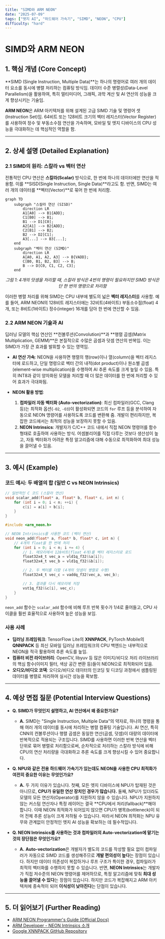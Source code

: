 ```yaml
---
title: "SIMD와 ARM NEON"
date: "2025-07-09"
tags: ["엣지 AI", "하드웨어 가속기", "SIMD", "NEON", "CPU"]
difficulty: "hard"
---
```


# SIMD와 ARM NEON

## 1. 핵심 개념 (Core Concept)

**SIMD (Single Instruction, Multiple Data)**는 하나의 명령어로 여러 개의 데이터 요소를 동시에 병렬 처리하는 컴퓨팅 방식임. 데이터 수준 병렬성(Data-Level Parallelism)을 활용하여, 특히 멀티미디어, 그래픽, 과학 계산 및 AI 연산의 성능을 크게 향상시키는 기술임.

**ARM NEON**은 ARM 아키텍처를 위해 설계된 고급 SIMD 기술 및 명령어 셋(Instruction Set)임. 64비트 또는 128비트 크기의 벡터 레지스터(Vector Register)를 사용하여 정수 및 부동소수점 연산을 가속하며, 모바일 및 엣지 디바이스의 CPU 성능을 극대화하는 데 핵심적인 역할을 함.

---

## 2. 상세 설명 (Detailed Explanation)

### 2.1 SIMD의 원리: 스칼라 vs 벡터 연산

전통적인 CPU 연산은 **스칼라(Scalar)** 방식으로, 한 번에 하나의 데이터에만 연산을 적용함. 이를 **SISD(Single Instruction, Single Data)**라고도 함. 반면, SIMD는 여러 개의 데이터를 **벡터(Vector)**로 묶어 한 번에 처리함.

```mermaid
graph TD
    subgraph "스칼라 연산 (SISD)"
        direction LR
        A1[A0] --> B1{ADD};
        C1[B0] --> B1;
        B1 --> D1[C0];
        A2[A1] --> B2{ADD};
        C2[B1] --> B2;
        B2 --> D2[C1];
        A3[...] --> B3[...];
    end
    subgraph "벡터 연산 (SIMD)"
        direction LR
        A[A0, A1, A2, A3] --> B{VADD};
        C[B0, B1, B2, B3] --> B;
        B --> D[C0, C1, C2, C3];
    end
```
*<center>그림 1: 4개의 덧셈을 처리할 때, 스칼라 방식은 4번의 명령이 필요하지만 SIMD 방식은 단 한 번의 명령으로 처리함</center>*

이러한 병렬 처리를 위해 SIMD는 CPU 내부에 별도의 넓은 **벡터 레지스터**를 사용함. 예를 들어, ARM NEON의 128비트 레지스터에는 32비트(4바이트) 부동소수점(float) 4개, 또는 8비트(1바이트) 정수(integer) 16개를 담아 한 번에 연산할 수 있음.

### 2.2 ARM NEON 기술과 AI

딥러닝 모델의 핵심 연산인 **컨볼루션(Convolution)**과 **행렬 곱셈(Matrix Multiplication, GEMM)**은 본질적으로 수많은 곱셈과 덧셈 연산의 반복임. 이는 SIMD가 가장 큰 효과를 발휘할 수 있는 영역임.

*   **AI 연산 가속**: NEON을 사용하면 행렬의 행(row)이나 열(column)을 벡터 레지스터에 로드하고, 단일 명령으로 벡터 간의 내적(dot product)이나 원소별 곱셈(element-wise multiplication)을 수행하여 AI 추론 속도를 크게 높일 수 있음. 특히 INT8과 같이 양자화된 모델을 처리할 때 더 많은 데이터를 한 번에 처리할 수 있어 효과가 극대화됨.

*   **NEON 활용 방법**:
    1.  **컴파일러 자동 벡터화 (Auto-vectorization)**: 최신 컴파일러(GCC, Clang 등)는 최적화 옵션(`-O2`, `-O3`)이 활성화되면 코드의 `for` 루프 등을 분석하여 자동으로 NEON 명령어를 사용하도록 코드를 변환해 줌. 개발이 편리하지만, 복잡한 코드에서는 최적의 성능을 보장하지 못할 수 있음.
    2.  **NEON Intrinsics**: 개발자가 C/C++ 코드 내에서 직접 NEON 명령어를 함수 형태로 호출하여 사용하는 방식. 어셈블리어를 직접 다루는 것보다 생산성이 높고, 자동 벡터화가 어려운 특정 알고리즘에 대해 수동으로 최적화하여 최대 성능을 끌어낼 수 있음.

---

## 3. 예시 (Example)

### 코드 예시: 두 배열의 합 (일반 C vs NEON Intrinsics)

```c
// 일반적인 C 코드 (스칼라 연산)
void scalar_add(float* a, float* b, float* c, int n) {
    for (int i = 0; i < n; ++i) {
        c[i] = a[i] + b[i];
    }
}

#include <arm_neon.h>

// NEON Intrinsics를 사용한 코드 (벡터 연산)
void neon_add(float* a, float* b, float* c, int n) {
    // 4개의 float을 한 번에 처리
    for (int i = 0; i < n; i += 4) {
        // 1. 메모리에서 128비트(float 4개)를 벡터 레지스터로 로드
        float32x4_t vec_a = vld1q_f32(&a[i]);
        float32x4_t vec_b = vld1q_f32(&b[i]);

        // 2. 두 벡터를 더함 (4개의 덧셈이 병렬로 수행)
        float32x4_t vec_c = vaddq_f32(vec_a, vec_b);

        // 3. 결과를 다시 메모리에 저장
        vst1q_f32(&c[i], vec_c);
    }
}
```
`neon_add` 함수는 `scalar_add` 함수에 비해 루프 반복 횟수가 1/4로 줄어들고, CPU 사이클을 훨씬 효율적으로 사용하여 높은 성능을 보임.

### 사용 사례
*   **딥러닝 프레임워크**: TensorFlow Lite의 **XNNPACK**, PyTorch Mobile의 **QNNPACK** 등 최신 모바일 딥러닝 프레임워크의 CPU 백엔드는 내부적으로 NEON을 적극 활용하여 추론 속도를 높임.
*   **컴퓨터 비전 라이브러리**: OpenCV, libyuv 등 많은 이미지/비디오 처리 라이브러리의 핵심 함수(이미지 필터, 색상 공간 변환 등)들이 NEON으로 최적화되어 있음.
*   **오디오/비디오 코덱**: 오디오/비디오 데이터의 인코딩 및 디코딩 과정에서 샘플링된 데이터를 병렬로 처리하여 실시간 성능을 확보함.

---

## 4. 예상 면접 질문 (Potential Interview Questions)

*   **Q. SIMD가 무엇인지 설명하고, AI 연산에서 왜 중요한가요?**
    *   **A.** SIMD는 "Single Instruction, Multiple Data"의 약자로, 하나의 명령을 통해 여러 개의 데이터를 동시에 처리하는 병렬 컴퓨팅 기술입니다. AI 연산, 특히 CNN의 컨볼루션이나 행렬 곱셈은 동일한 연산(곱셈, 덧셈)이 대량의 데이터에 반복적으로 적용되는 구조입니다. SIMD를 사용하면 이러한 반복 연산을 벡터 단위로 묶어 병렬로 처리함으로써, 순차적으로 처리하는 스칼라 방식에 비해 CPU의 연산 처리량을 극대화하고 추론 속도를 크게 향상시킬 수 있어 중요합니다.

*   **Q. NPU와 같은 전용 하드웨어 가속기가 있는데도 NEON을 사용한 CPU 최적화가 여전히 중요한 이유는 무엇인가요?**
    *   **A.** 두 가지 이유가 있습니다. 첫째, 모든 엣지 디바이스에 NPU가 탑재된 것은 아니므로, **CPU가 유일한 연산 장치인 경우가 많습니다.** 둘째, NPU가 있더라도 모델의 모든 연산자(Operator)를 지원하지 않을 수 있습니다. NPU가 지원하지 않는 커스텀 연산자나 특정 레이어는 결국 **CPU에서 처리(fallback)**해야 합니다. 이때 NEON 최적화가 되어있지 않으면 CPU가 병목(bottleneck)이 되어 전체 추론 성능이 크게 저하될 수 있습니다. 따라서 NEON 최적화는 NPU 유무와 관계없이 안정적인 엣지 AI 성능을 확보하는 데 필수적입니다.

*   **Q. NEON Intrinsics를 사용하는 것과 컴파일러의 Auto-vectorization에 맡기는 것의 장단점은 무엇인가요?**
    *   **A.** **Auto-vectorization**은 개발자가 별도의 코드를 작성할 필요 없이 컴파일러가 자동으로 SIMD 코드를 생성해주므로 **개발 편의성이 높다**는 장점이 있습니다. 하지만 데이터 의존성이 복잡하거나 루프 구조가 특이한 경우, 컴파일러가 최적의 벡터화를 수행하지 못할 수 있습니다. 반면, **NEON Intrinsics**는 개발자가 직접 저수준의 NEON 명령어를 제어하므로, 특정 알고리즘에 맞춰 **최대 성능을 끌어낼 수 있다**는 장점이 있습니다. 하지만 코드가 복잡해지고 ARM 아키텍처에 종속적이 되어 **이식성이 낮아진다**는 단점이 있습니다.

---

## 5. 더 읽어보기 (Further Reading)

*   [ARM NEON Programmer's Guide (Official Docs)](https://developer.arm.com/documentation/102754/0101/)
*   [ARM Developer - NEON Intrinsics 소개](https://developer.arm.com/architectures/instruction-sets/intrinsics/)
*   [Google XNNPACK GitHub Repository](https://github.com/google/XNNPACK)